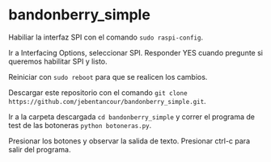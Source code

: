 # bandonberry_simple

Habiliar la interfaz SPI con el comando ``sudo raspi-config``.

Ir a Interfacing Options, seleccionar SPI.
Responder YES cuando pregunte si queremos habilitar SPI y listo.

Reiniciar con ``sudo reboot`` para que se realicen los cambios.

Descargar este repositorio con el comando ``git clone https://github.com/jebentancour/bandonberry_simple.git``.

Ir a la carpeta descargada ``cd bandonberry_simple`` y correr el programa de test de las botoneras ``python botoneras.py``.

Presionar los botones y observar la salida de texto.
Presionar ctrl-c para salir del programa.
